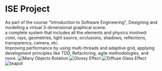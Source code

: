 # ISE Project
As part of the course "Introduction to Software Engineering",
Designing and modelling a virtual 3-dimensional graphical scene.   
a complete system that includes all the elements and physics involved: 
color, rays, geometries, light source, occlusions, shadows, reflections, transparency, camera, etc.    
Improving performance by using multi-threads and adaptive grid, applying development principles like  TDD, Refactoring, agile methodologies, and more.
![Many Objects Rotation](https://user-images.githubusercontent.com/72874926/128995325-6cce2594-2a1b-44d9-b1f9-b991039f0984.gif)
![Glossy Effect](https://user-images.githubusercontent.com/72874926/128995361-b48f43cb-5db6-4be8-9250-47ffd5602517.gif)
![Diffuse Glass Effect](https://user-images.githubusercontent.com/72874926/128995374-a804d72c-2e73-4918-8441-fa6c0fac3716.gif)
![teapot](https://user-images.githubusercontent.com/72874926/128995405-d10e9497-07d4-4796-954e-a29af4d81b82.png)
